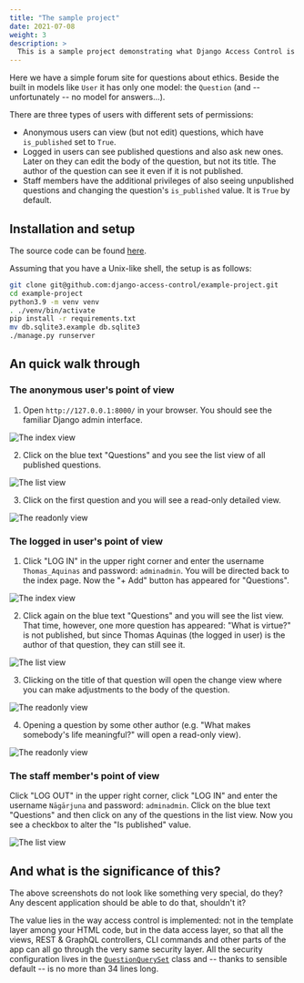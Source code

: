 ```yaml
---
title: "The sample project"
date: 2021-07-08
weight: 3
description: >
  This is a sample project demonstrating what Django Access Control is capable of.
---
```


Here we have a simple forum site for questions about ethics. Beside the built in models like `User` it has only one model: the `Question` (and -- unfortunately -- no model for answers...).

There are three types of users with different sets of permissions:

* Anonymous users can view (but not edit) questions, which have `is_published` set to `True`.
* Logged in users can see published questions and also ask new ones. Later on they can edit the body of the question, but not its title. The author of the question can see it even if it is not published.
* Staff members have the additional privileges of also seeing unpublished questions and changing the question's `is_published` value. It is `True` by default.

## Installation and setup

The source code can be found [here](https://github.com/django-access-control/example-project).

Assuming that you have a Unix-like shell, the setup is as follows:

```sh
git clone git@github.com:django-access-control/example-project.git
cd example-project
python3.9 -m venv venv
. ./venv/bin/activate
pip install -r requirements.txt
mv db.sqlite3.example db.sqlite3
./manage.py runserver
```

## An quick walk through

### The anonymous user's point of view

1. Open `http://127.0.0.1:8000/` in your browser. You should see the familiar Django admin interface.

![The index view](/img/anonymous-user-index-view.png)

2. Click on the blue text "Questions" and you see the list view of all published questions.

![The list view](/img/anonymous-user-list-view.png)

3. Click on the first question and you will see a read-only detailed view.

![The readonly view](/img/anonymous-user-question-view.png)

### The logged in user's point of view

1. Click "LOG IN" in the upper right corner and enter the username `Thomas_Aquinas` and password: `adminadmin`. You will be directed back to the index page. Now the "+ Add" button has appeared for "Questions".

![The index view](/img/aquinas-index-view.png)


2. Click again on the blue text "Questions" and you will see the list view. That time, however, one more question has appeared: "What is virtue?" is not published, but since Thomas Aquinas (the logged in user) is the author of that question, they can still see it.

![The list view](/img/aquinas-list-view.png)

3. Clicking on the title of that question will open the change view where you can make adjustments to the body of the question.

![The readonly view](/img/my-question-edit-view.png)

4. Opening a question by some other author (e.g. "What makes somebody's life meaningful?" will open a read-only view).

![The readonly view](/img/other-author-question-view.png)

### The staff member's point of view

Click "LOG OUT" in the upper right corner, click "LOG IN" and enter the username `Nāgārjuna` and password: `adminadmin`. Click on the blue text "Questions" and then click on any of the questions in the list view. Now you see a checkbox to alter the "Is published" value. 

![The list view](/img/change-is-published.png)

## And what is the significance of this?

The above screenshots do not look like something very special, do they? Any descent application should be able to do that, shouldn't it?

The value lies in the way access control is implemented: not in the template layer among your HTML code, but in the data access layer, so that all the views, REST & GraphQL controllers, CLI commands and other parts of the app can all go through the very same security layer. All the security configuration lives in the [`QuestionQuerySet`](https://github.com/django-access-control/example-project/blob/master/questions/models.py) class and -- thanks to sensible default -- is no more than 34 lines long.
